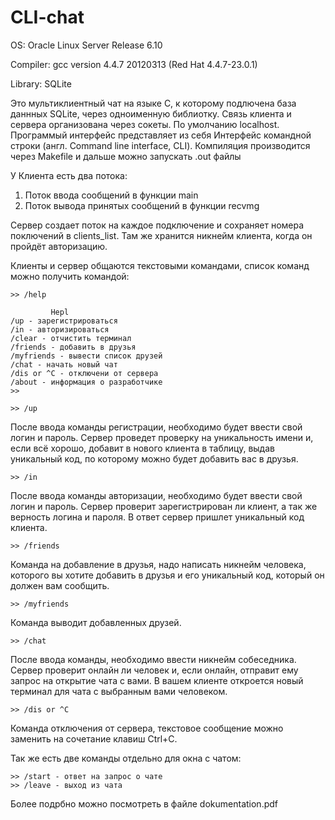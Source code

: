 # CLI-chat

OS: Oracle Linux Server Release 6.10

Сompiler: gcc version 4.4.7 20120313 (Red Hat 4.4.7-23.0.1) 

Library: SQLite

Это мультиклиентный чат на языке С, к которому подлючена база даннных SQLite, через одноименную библиотку. 
Связь клиента и сервера организована через сокеты. По умолчанию localhost.
Программый интерфейс представляет из себя Интерфейс командной строки (англ. Command line interface, CLI). 
Компиляция производится через Makefile и дальше можно запускать .out файлы

У Клиента есть два потока:

1. Поток ввода сообщений в функции main
2. Поток вывода принятых сообщений в функции recvmg

Сервер создает поток на каждое подключение и сохраняет номера поключений в clients_list. Там же хранится никнейм клиента, когда он пройдёт авторизацию. 

Клиенты и сервер общаются текстовыми командами, список команд можно получить командой:
 ```
 >> /help
 ```
 ```
          Hepl
/up - зарегистрироваться
/in - авторизироваться
/clear - отчистить терминал
/friends - добавить в друзья
/myfriends - вывести список друзей
/chat - начать новый чат
/dis or ^C - отключени от сервера
/about - информация о разработчике
>>
```
```
>> /up
```
После ввода команды регистрации, необходимо будет ввести свой логин и пароль. Сервер проведет проверку на уникальность имени и, если всё хорошо, добавит в нового клиента в таблицу, выдав уникальный код, по которому можно будет добавить вас в друзья.
```
>> /in
```
После ввода команды авторизации, необходимо будет ввести свой логин и пароль. Сервер проверит зарегистрирован ли клиент, а так же верность логина и пароля. В ответ сервер пришлет уникальный код клиента.
```
>> /friends 
```
Команда на добавление в друзья, надо написать никнейм человека, которого вы хотите добавить в друзья и его уникальный код, который он должен вам сообщить.
```
>> /myfriends
```
Команда выводит добавленных друзей.
```
>> /chat
```
После ввода команды, необходимо ввести никнейм собеседника. Сервер проверит онлайн ли человек и, если онлайн, отправит ему запрос на открытие чата с вами. В вашем клиенте откроется новый терминал для чата с выбранным вами человеком.
```
>> /dis or ^C
```
Команда отключения от серверa, текстовое сообщение можно заменить на сочетание клавиш  Ctrl+C.

Так же есть две команды отдельно для окна с чатом:
```
>> /start - ответ на запрос о чате 
>> /leave - выход из чата
```
Более подрбно можно посмотреть в файле dokumentation.pdf
